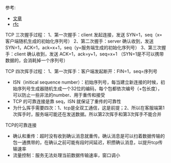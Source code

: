 参考:
- [文章](https://juejin.cn/post/6844903958624878606)
- [rfc](https://www.ietf.org/rfc/rfc793.txt)

TCP 三次握手过程：
1、第一次握手：client 发起连接，发送 SYN=1，seq（x=客户端随机生成的初始化序列号）
2、第二次握手：server 确认收到，发送 SYN=1，ACK=1，ack=x+1，seq（y=服务端生成的初始化序列号）
3、第三次握手：client 确认收到，发送 ACK=1，ack=y+1，seq=x+1
（SYN=1是不可以携带数据的，会消耗掉一个序列号）


TCP 四次挥手过程：
1、第一次挥手：客户端发起断开：FIN=1，seq=序列号


- ISN（initical sequence number）：初始序列号，每当建立新连接的时候，初始序列号生成器随机生成一个32位的编码，每个包都依次编号（+包长度），可以防止一些非法的number、用于重传和接受
- TCP 的可靠连接是靠 seq，ISN 就保证了重传的可靠性
- 为什么挥手需要四次：1、tcp是全双工通信，这是前提；2、所以在客服端第1次挥手时，服务端可能还在发送数据。所以第2次挥手和第3次挥手不能合并

TCP的可靠连接
- 确认和重传：超时没有收到确认消息就重传。确认消息是可以扫着数据传输的包一通携带的，在确认之前可能有段时间延迟，积攒确认消息，以提升tcp传输速率
- 流量控制：服务无法处理当前数据传输速率，窗口调小